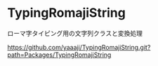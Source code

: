 # TypingRomajiString
ローマ字タイピング用の文字列クラスと変換処理

https://github.com/yaaaji/TypingRomajiString.git?path=Packages/TypingRomajiString
